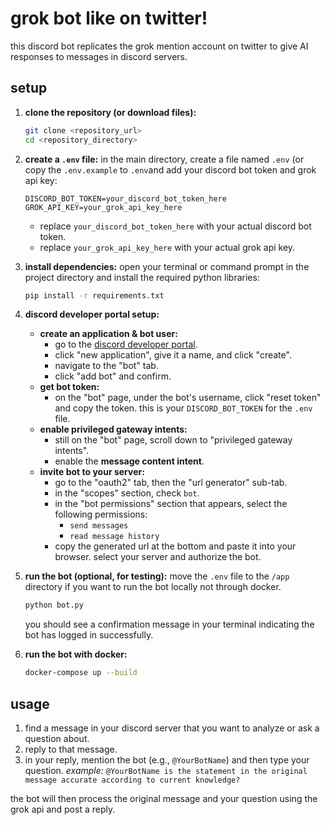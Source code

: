 # grok bot like on twitter!

this discord bot replicates the grok mention account on twitter to give AI responses to messages in discord servers.

## setup

1.  **clone the repository (or download files):**
    ```bash
    git clone <repository_url>
    cd <repository_directory>
    ```

2.  **create a `.env` file:**
    in the main directory, create a file named `.env` (or copy the `.env.example` to `.env`and add your discord bot token and grok api key:
    ```env
    DISCORD_BOT_TOKEN=your_discord_bot_token_here
    GROK_API_KEY=your_grok_api_key_here
    ```
    *   replace `your_discord_bot_token_here` with your actual discord bot token.
    *   replace `your_grok_api_key_here` with your actual grok api key.

3.  **install dependencies:**
    open your terminal or command prompt in the project directory and install the required python libraries:
    ```bash
    pip install -r requirements.txt
    ```

4.  **discord developer portal setup:**
    *   **create an application & bot user:**
        *   go to the [discord developer portal](https://discord.com/developers/applications).
        *   click "new application", give it a name, and click "create".
        *   navigate to the "bot" tab.
        *   click "add bot" and confirm.
    *   **get bot token:**
        *   on the "bot" page, under the bot's username, click "reset token" and copy the token. this is your `DISCORD_BOT_TOKEN` for the `.env` file.
    *   **enable privileged gateway intents:**
        *   still on the "bot" page, scroll down to "privileged gateway intents".
        *   enable the **message content intent**.
    *   **invite bot to your server:**
        *   go to the "oauth2" tab, then the "url generator" sub-tab.
        *   in the "scopes" section, check `bot`.
        *   in the "bot permissions" section that appears, select the following permissions:
            *   `send messages`
            *   `read message history`
        *   copy the generated url at the bottom and paste it into your browser. select your server and authorize the bot.

5.  **run the bot (optional, for testing):**
    move the `.env` file to the `/app` directory if you want to run the bot locally not through docker.
    ```bash
    python bot.py
    ```
    you should see a confirmation message in your terminal indicating the bot has logged in successfully.

6.  **run the bot with docker:**
    ```bash
    docker-compose up --build
    ```

## usage

1.  find a message in your discord server that you want to analyze or ask a question about.
2.  reply to that message.
3.  in your reply, mention the bot (e.g., `@YourBotName`) and then type your question.
    *example:* `@YourBotName is the statement in the original message accurate according to current knowledge?`

the bot will then process the original message and your question using the grok api and post a reply.